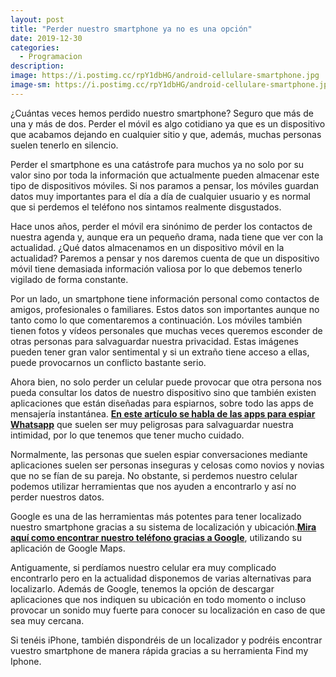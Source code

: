 ```yaml
---
layout: post
title: "Perder nuestro smartphone ya no es una opción"
date: 2019-12-30
categories:
  - Programacion
description: 
image: https://i.postimg.cc/rpY1dbHG/android-cellulare-smartphone.jpg
image-sm: https://i.postimg.cc/rpY1dbHG/android-cellulare-smartphone.jpg
---
```

<p>¿Cuántas veces hemos perdido nuestro smartphone? Seguro que más de una y más de dos. Perder el móvil es algo cotidiano ya que es un dispositivo que acabamos dejando en cualquier sitio y que, además, muchas personas suelen tenerlo en silencio.</p>

<p>Perder el smartphone es una catástrofe para muchos ya no solo por su valor sino por toda la información que actualmente pueden almacenar este tipo de dispositivos móviles. Si nos paramos a pensar, los móviles guardan datos muy importantes para el día a día de cualquier usuario y es normal que si perdemos el teléfono nos sintamos realmente disgustados.</p>
<p>Hace unos años, perder el móvil era sinónimo de perder los contactos de nuestra agenda y, aunque era un pequeño drama, nada tiene que ver con la actualidad. ¿Qué datos almacenamos en un dispositivo móvil en la actualidad? Paremos a pensar y nos daremos cuenta de que un dispositivo móvil tiene demasiada información valiosa por lo que debemos tenerlo vigilado de forma constante.</p>

<p>Por un lado, un smartphone tiene información personal como contactos de amigos, profesionales o familiares. Estos datos son importantes aunque no tanto como lo que comentaremos a continuación. Los móviles también tienen fotos y vídeos personales que muchas veces queremos esconder de otras personas para salvaguardar nuestra privacidad. Estas imágenes pueden tener gran valor sentimental y si un extraño tiene acceso a ellas, puede provocarnos un conflicto bastante serio.</p>
<p>Ahora bien, no solo perder un celular puede provocar que otra persona nos pueda consultar los datos de nuestro dispositivo sino que también existen aplicaciones que están diseñadas para espiarnos, sobre todo las apps de mensajería instantánea. <strong><a href="https://localizarcelular.world/espiar-whatsapp/">En este artículo se habla de las apps para espiar Whatsapp</a></strong> que suelen ser muy peligrosas para salvaguardar nuestra intimidad, por lo que tenemos que tener mucho cuidado.</p>

<p>Normalmente, las personas que suelen espiar conversaciones mediante aplicaciones suelen ser personas inseguras y celosas como novios y novias que no se fían de su pareja. No obstante, si perdemos nuestro celular podemos utilizar herramientas que nos ayuden a encontrarlo y así no perder nuestros datos.</p>
<p>Google es una de las herramientas más potentes para tener localizado nuestro smartphone gracias a su sistema de localización y ubicación.<strong><a href="https://localizarcelular.world/localizar-numero-celular-google-maps/">Mira aquí como encontrar nuestro teléfono gracias a Google</a></strong>, utilizando su aplicación de Google Maps.</p>

<p>Antiguamente, si perdíamos nuestro celular era muy complicado encontrarlo pero en la actualidad disponemos de varias alternativas para localizarlo. Además de Google, tenemos la opción de descargar aplicaciones que nos indiquen su ubicación en todo momento o incluso provocar un sonido muy fuerte para conocer su localización en caso de que sea muy cercana.</p>

Si tenéis iPhone, también dispondréis de un localizador y podréis encontrar vuestro smartphone de manera rápida gracias a su herramienta Find my Iphone.
